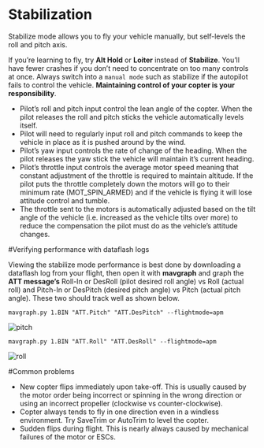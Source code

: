 # Stabilization

Stabilize mode allows you to fly your vehicle manually, but self-levels the roll and pitch axis.

If you’re learning to fly, try **Alt Hold** or **Loiter** instead of **Stabilize**. You’ll have fewer crashes if you don’t need to concentrate on too many controls at once. Always switch into a `manual mode` such as stabilize if the autopilot fails to control the vehicle. **Maintaining control of your copter is your responsibility**.

+ Pilot’s roll and pitch input control the lean angle of the copter.  When the pilot releases the roll and pitch sticks the vehicle automatically levels itself.
+ Pilot will need to regularly input roll and pitch commands to keep the vehicle in place as it is pushed around by the wind.
+ Pilot’s yaw input controls the rate of change of the heading.  When the pilot releases the yaw stick the vehicle will maintain it’s current heading.
+ Pilot’s throttle input controls the average motor speed meaning that constant adjustment of the throttle is required to maintain altitude.  If the pilot puts the throttle completely down the motors will go to their minimum rate (MOT_SPIN_ARMED) and if the vehicle is flying it will lose attitude control and tumble.
+ The throttle sent to the motors is automatically adjusted based on the tilt angle of the vehicle (i.e. increased as the vehicle tilts over more) to reduce the compensation the pilot must do as the vehicle’s attitude changes.

#Verifying performance with dataflash logs

Viewing the stabilize mode performance is best done by downloading a dataflash log from your flight, then open it with **mavgraph** and graph the **ATT message’s** Roll-In or DesRoll (pilot desired roll angle) vs Roll (actual roll) and Pitch-In or DesPitch (desired pitch angle) vs Pitch (actual pitch angle). These two should track well as shown below.

```
mavgraph.py 1.BIN "ATT.Pitch" "ATT.DesPitch" --flightmode=apm
```
![pitch](../en/erleimg/STA/STA_pitch.png)

```
mavgraph.py 1.BIN "ATT.Roll" "ATT.DesRoll" --flightmode=apm
```
![roll](../en/erleimg/STA/STA_roll.png)

#Common problems
+ New copter flips immediately upon take-off.  This is usually caused by the motor order being incorrect or spinning in the wrong direction or using an incorrect propeller (clockwise vs counter-clockwise).
+ Copter always tends to fly in one direction even in a windless environment.  Try SaveTrim or AutoTrim to level the copter.
+ Sudden flips during flight.  This is nearly always caused by mechanical failures of the motor or ESCs.

